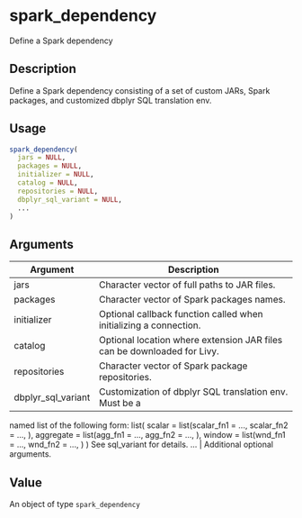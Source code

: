 # spark_dependency


Define a Spark dependency




## Description

Define a Spark dependency consisting of a set of custom JARs, Spark packages,
and customized dbplyr SQL translation env.





## Usage
```r
spark_dependency(
  jars = NULL,
  packages = NULL,
  initializer = NULL,
  catalog = NULL,
  repositories = NULL,
  dbplyr_sql_variant = NULL,
  ...
)
```




## Arguments


Argument      |Description
------------- |----------------
jars | Character vector of full paths to JAR files.
packages | Character vector of Spark packages names.
initializer | Optional callback function called when initializing a connection.
catalog | Optional location where extension JAR files can be downloaded for Livy.
repositories | Character vector of Spark package repositories.
dbplyr_sql_variant | Customization of dbplyr SQL translation env. Must be a
named list of the following form:
  list(
    scalar = list(scalar_fn1 = ..., scalar_fn2 = ..., <etc>),
    aggregate = list(agg_fn1 = ..., agg_fn2 = ..., <etc>),
    window = list(wnd_fn1 = ..., wnd_fn2 = ..., <etc>)
  )
See sql_variant for details.
... | Additional optional arguments.





## Value

An object of type `spark_dependency`





